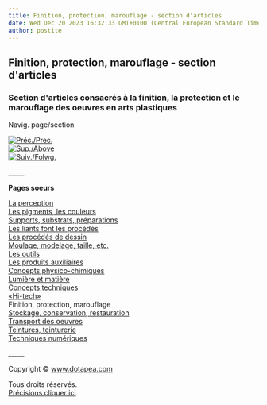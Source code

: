 ```yaml
---
title: Finition, protection, marouflage - section d'articles
date: Wed Dec 20 2023 16:32:33 GMT+0100 (Central European Standard Time)
author: postite
---
```


## Finition, protection, marouflage - section d'articles
### Section d'articles consacrés à la finition, la protection et le marouflage des oeuvres en arts plastiques
 Navig. page/section

[![Préc./Prec.](_derived/back_cmp_themenoir010_back.gif)](hitech.html)  
[![Sup./Above](_derived/up_cmp_themenoir010_up.gif)](themes.html)  
[![Suiv./Folwg.](_derived/next_cmp_themenoir010_next.gif)](entretienrestauration.html)

\_\_\_\_\_

**Pages soeurs**

[La perception](perception.html)  
[Les pigments, les couleurs](pigments.html)  
[Supports, substrats, préparations](supportsetpreparations.html)  
[Les liants font les procédés](liants.html)  
[Les procédés de dessin](procedesdessin.html)  
[Moulage, modelage, taille, etc.](produitsnonliants.html)  
[Les outils](outils.html)  
[Les produits auxiliaires](auxiliairesproduits.html)  
[Concepts physico-chimiques](conceptsphysicchim.html)  
[Lumière et matière](chap25lumiereetmatiere.html)  
[Concepts techniques](conceptstechniques.html)  
[«Hi-tech»](hitech.html)  
Finition, protection, marouflage  
[Stockage, conservation, restauration](entretienrestauration.html)  
[Transport des oeuvres](transportoeuvres.html)  
[Teintures, teinturerie](teinturerie.html)  
[Techniques numériques](numerique.html)

\_\_\_\_\_

Copyright © www.dotapea.com

Tous droits réservés.  
[Précisions cliquer ici](droitscopie.html)